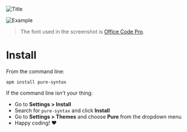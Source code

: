 
![Title](https://media.githubusercontent.com/media/polymoon/pure-dark-syntax/master/art/title.png)

![Example](https://media.githubusercontent.com/media/polymoon/pure-dark-syntax/master/art/example.png)

> The font used in the screenshot is [Office Code Pro](https://github.com/nathco/Office-Code-Pro).

# Install

From the command line:

`apm install pure-syntax`

If the command line isn't your thing:

- Go to **Settings > Install**
- Search for `pure-syntax` and click **Install**
- Go to **Settings > Themes** and choose **Pure** from the dropdown menu
- Happy coding! :heart:
